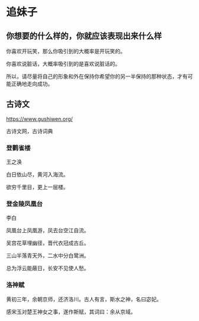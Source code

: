 # 追妹子

## 你想要的什么样的，你就应该表现出来什么样

你喜欢开玩笑，那么你吸引到的大概率是开玩笑的。

你喜欢说脏话，大概率吸引到的是喜欢说脏话的。

所以，请尽量将自己的形象和外在保持你希望你的另一半保持的那种状态，才有可能正确地走向成功。





## 古诗文

https://www.gushiwen.org/

古诗文网，古诗词典

### 登鹳雀楼

王之涣

白日依山尽，黄河入海流。

欲穷千里目，更上一层楼。

### 登金陵凤凰台

李白

凤凰台上凤凰游，凤去台空江自流。

吴宫花草埋幽径，晋代衣冠成古丘。

三山半落青天外，二水中分白鹭洲。

总为浮云能蔽日，长安不见使人愁。

### 洛神赋

黄初三年，余朝京师，还济洛川。古人有言，斯水之神，名曰宓妃。

感宋玉对楚王神女之事，遂作斯赋，其词曰：余从京域。



